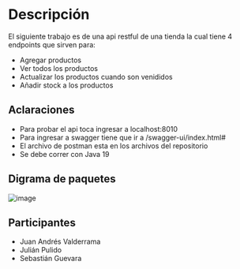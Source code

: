 # Descripción
El siguiente trabajo es de una api restful de una tienda la cual tiene 4 endpoints que sirven para:
- Agregar productos
- Ver todos los productos
- Actualizar los productos cuando son venididos
- Añadir stock a los productos

## Aclaraciones
- Para probar el api toca ingresar a localhost:8010
- Para ingresar a swagger tiene que ir a /swagger-ui/index.html#
- El archivo de postman esta en los archivos del repositorio
- Se debe correr con Java 19

## Digrama de paquetes

![image](https://user-images.githubusercontent.com/78441763/222814742-ea8650c6-fe0a-478a-83be-5993473b4f7e.png)


## Participantes
- Juan Andrés Valderrama
- Julián Pulido
- Sebastián Guevara


